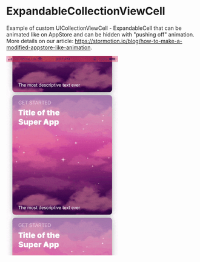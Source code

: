# ExpandableCollectionViewCell

Example of custom UICollectionViewCell - ExpandableCell that can be animated like on AppStore and can be hidden with "pushing off" animation.
More details on our article: https://stormotion.io/blog/how-to-make-a-modified-appstore-like-animation.

![Animation](./animation.gif)
